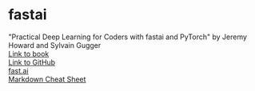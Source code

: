 # fastai
"Practical Deep Learning for Coders with fastai and PyTorch" by Jeremy Howard and Sylvain Gugger <br />
<a href="https://www.amazon.com/Deep-Learning-Coders-fastai-PyTorch/dp/1492045527" target="_blank">Link to book</a> <br />
<a href="https://github.com/fastai" target="_blank">Link to GitHub</a> <br />
<a href="https://www.fast.ai/" target="_blank">fast.ai</a> <br />
<a href="https://www.markdownguide.org/cheat-sheet/" target="_blank">Markdown Cheat Sheet</a>
